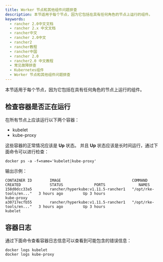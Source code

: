 ```yaml
---
title: Worker 节点和其他组件问题排查
description: 本节适用于每个节点，因为它包括在具有任何角色的节点上运行的组件。
keywords:
  - rancher 2.0中文文档
  - rancher 2.x 中文文档
  - rancher中文
  - rancher 2.0中文
  - rancher2
  - rancher教程
  - rancher中国
  - rancher 2.0
  - rancher2.0 中文教程
  - 常见故障排查
  - Kubernetes组件
  - Worker 节点和其他组件问题排查
---
```


本节适用于每个节点，因为它包括在具有任何角色的节点上运行的组件。

## 检查容器是否正在运行

在所有节点上应该运行以下两个容器：

- kubelet
- kube-proxy

这些容器的正常情况应该是 **Up** 状态。 并且 **Up** 状态应该是长时间运行，通过下面命令可以进行检查：

```
docker ps -a -f=name='kubelet|kube-proxy'
```

输出示例：

```
CONTAINER ID        IMAGE                                COMMAND                  CREATED             STATUS              PORTS               NAMES
158d0dcc33a5        rancher/hyperkube:v1.11.5-rancher1   "/opt/rke-tools/en..."   3 hours ago         Up 3 hours                              kube-proxy
a30717ecfb55        rancher/hyperkube:v1.11.5-rancher1   "/opt/rke-tools/en..."   3 hours ago         Up 3 hours                              kubelet
```

## 容器日志

通过下面命令查看容器日志信息可以查看到可能包含的错误信息：

```
docker logs kubelet
docker logs kube-proxy
```
